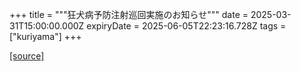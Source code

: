 +++
title = """狂犬病予防注射巡回実施のお知らせ"""
date = 2025-03-31T15:00:00.000Z
expiryDate = 2025-06-05T22:23:16.728Z
tags = ["kuriyama"]
+++


[[source]](https://www.town.kuriyama.hokkaido.jp/soshiki/44/206.html)
